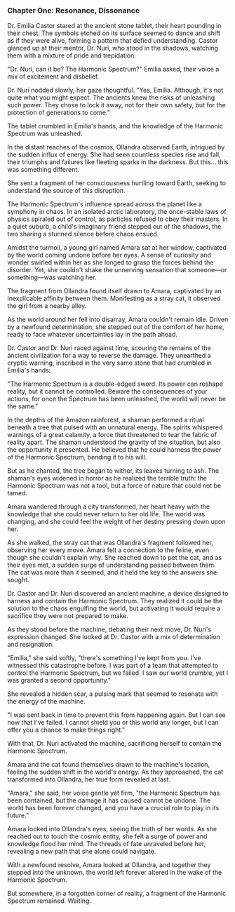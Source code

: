 ### Chapter One: Resonance, Dissonance

Dr. Emilia Castor stared at the ancient stone tablet, their heart pounding in their chest. The symbols etched on its surface seemed to dance and shift as if they were alive, forming a pattern that defied understanding. Castor glanced up at their mentor, Dr. Nuri, who stood in the shadows, watching them with a mixture of pride and trepidation.

"Dr. Nuri, can it be? The Harmonic Spectrum?" Emilia asked, their voice a mix of excitement and disbelief.

Dr. Nuri nodded slowly, her gaze thoughtful. "Yes, Emilia. Although, it's not quite what you might expect. The ancients knew the risks of unleashing such power. They chose to lock it away, not for their own safety, but for the protection of generations to come."

The tablet crumbled in Emilia's hands, and the knowledge of the Harmonic Spectrum was unleashed.

In the distant reaches of the cosmos, Ollandra observed Earth, intrigued by the sudden influx of energy. She had seen countless species rise and fall, their triumphs and failures like fleeting sparks in the darkness. But this... this was something different.

She sent a fragment of her consciousness hurtling toward Earth, seeking to understand the source of this disruption.

The Harmonic Spectrum's influence spread across the planet like a symphony in chaos. In an isolated arctic laboratory, the once-stable laws of physics spiraled out of control, as particles refused to obey their masters. In a quiet suburb, a child's imaginary friend stepped out of the shadows, the two sharing a stunned silence before chaos ensued.

Amidst the turmoil, a young girl named Amara sat at her window, captivated by the world coming undone before her eyes. A sense of curiosity and wonder swirled within her as she longed to grasp the forces behind the disorder. Yet, she couldn't shake the unnerving sensation that someone—or something—was watching her.

The fragment from Ollandra found itself drawn to Amara, captivated by an inexplicable affinity between them. Manifesting as a stray cat, it observed the girl from a nearby alley.

As the world around her fell into disarray, Amara couldn't remain idle. Driven by a newfound determination, she stepped out of the comfort of her home, ready to face whatever uncertainties lay in the path ahead.

Dr. Castor and Dr. Nuri raced against time, scouring the remains of the ancient civilization for a way to reverse the damage. They unearthed a cryptic warning, inscribed in the very same stone that had crumbled in Emilia's hands:

"The Harmonic Spectrum is a double-edged sword. Its power can reshape reality, but it cannot be controlled. Beware the consequences of your actions, for once the Spectrum has been unleashed, the world will never be the same."

In the depths of the Amazon rainforest, a shaman performed a ritual beneath a tree that pulsed with an unnatural energy. The spirits whispered warnings of a great calamity, a force that threatened to tear the fabric of reality apart. The shaman understood the gravity of the situation, but also the opportunity it presented. He believed that he could harness the power of the Harmonic Spectrum, bending it to his will.

But as he chanted, the tree began to wither, its leaves turning to ash. The shaman's eyes widened in horror as he realized the terrible truth: the Harmonic Spectrum was not a tool, but a force of nature that could not be tamed.

Amara wandered through a city transformed, her heart heavy with the knowledge that she could never return to her old life. The world was changing, and she could feel the weight of her destiny pressing down upon her.

As she walked, the stray cat that was Ollandra's fragment followed her, observing her every move. Amara felt a connection to the feline, even though she couldn't explain why. She reached down to pet the cat, and as their eyes met, a sudden surge of understanding passed between them. The cat was more than it seemed, and it held the key to the answers she sought.

Dr. Castor and Dr. Nuri discovered an ancient machine, a device designed to harness and contain the Harmonic Spectrum. They realized it could be the solution to the chaos engulfing the world, but activating it would require a sacrifice they were not prepared to make.

As they stood before the machine, debating their next move, Dr. Nuri's expression changed. She looked at Dr. Castor with a mix of determination and resignation.

"Emilia," she said softly, "there's something I've kept from you. I've witnessed this catastrophe before. I was part of a team that attempted to control the Harmonic Spectrum, but we failed. I saw our world crumble, yet I was granted a second opportunity."

She revealed a hidden scar, a pulsing mark that seemed to resonate with the energy of the machine.

"I was sent back in time to prevent this from happening again. But I can see now that I've failed. I cannot shield you or this world any longer, but I can offer you a chance to make things right."

With that, Dr. Nuri activated the machine, sacrificing herself to contain the Harmonic Spectrum.

Amara and the cat found themselves drawn to the machine's location, feeling the sudden shift in the world's energy. As they approached, the cat transformed into Ollandra, her true form revealed at last.

"Amara," she said, her voice gentle yet firm, "the Harmonic Spectrum has been contained, but the damage it has caused cannot be undone. The world has been forever changed, and you have a crucial role to play in its future."

Amara looked into Ollandra's eyes, seeing the truth of her words. As she reached out to touch the cosmic entity, she felt a surge of power and knowledge flood her mind. The threads of fate unraveled before her, revealing a new path that she alone could navigate.

With a newfound resolve, Amara looked at Ollandra, and together they stepped into the unknown, the world left forever altered in the wake of the Harmonic Spectrum.

But somewhere, in a forgotten corner of reality, a fragment of the Harmonic Spectrum remained. Waiting.
